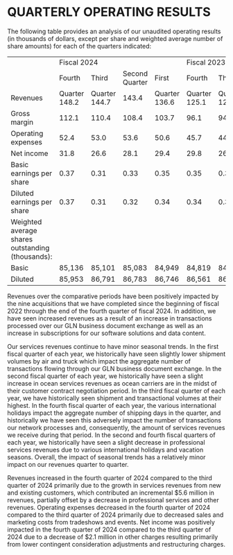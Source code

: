 # QUARTERLY OPERATING RESULTS  

The following table provides an analysis of our unaudited operating results (in thousands of dollars, except per share and weighted average number of share amounts) for each of the quarters indicated:   


<html><body><table><tr><td></td><td colspan="4">Fiscal 2024</td><td colspan="4">Fiscal 2023</td></tr><tr><td></td><td>Fourth</td><td>Third</td><td>Second Quarter</td><td>First</td><td>Fourth</td><td>Third</td><td>Second</td><td>First</td></tr><tr><td>Revenues</td><td>Quarter 148.2</td><td>Quarter 144.7</td><td>143.4</td><td>Quarter 136.6</td><td>Quarter 125.1</td><td>Quarter 121.5</td><td>Quarter 123.0</td><td>Quarter 116.4</td></tr><tr><td>Gross margin</td><td>112.1</td><td>110.4</td><td>108.4</td><td>103.7</td><td>96.1</td><td>94.0</td><td>94.1</td><td>88.6</td></tr><tr><td>Operating expenses</td><td>52.4</td><td>53.0</td><td>53.6</td><td>50.6</td><td>45.7</td><td>44.3</td><td>45.2</td><td>41.4</td></tr><tr><td>Net income</td><td>31.8</td><td>26.6</td><td>28.1</td><td>29.4</td><td>29.8</td><td>26.5</td><td>22.9</td><td>23.1</td></tr><tr><td>Basic earnings per share</td><td>0.37</td><td>0.31</td><td>0.33</td><td>0.35</td><td>0.35</td><td>0.31</td><td>0.27</td><td>0.27</td></tr><tr><td>Diluted earnings per share</td><td>0.37</td><td>0.31</td><td>0.32</td><td>0.34</td><td>0.34</td><td>0.31</td><td>0.27</td><td>0.27</td></tr><tr><td>Weighted average shares outstanding (thousands):</td><td></td><td></td><td></td><td></td><td></td><td></td><td></td><td></td></tr><tr><td>Basic</td><td>85,136</td><td>85,101</td><td>85,083</td><td>84,949</td><td>84,819</td><td>84,797</td><td>84,783</td><td>84,765</td></tr><tr><td>Diluted</td><td>85,953</td><td>86,791</td><td>86,783</td><td>86,746</td><td>86,561</td><td>86,483</td><td>86,338</td><td>86,348</td></tr></table></body></html>  

Revenues over the comparative periods have been positively impacted by the nine acquisitions that we have completed since the beginning of fiscal 2022 through the end of the fourth quarter of fiscal 2024. In addition, we have seen increased revenues as a result of an increase in transactions processed over our GLN business document exchange as well as an increase in subscriptions for our software solutions and data content.  

Our services revenues continue to have minor seasonal trends. In the first fiscal quarter of each year, we historically have seen slightly lower shipment volumes by air and truck which impact the aggregate number of transactions flowing through our GLN business document exchange. In the second fiscal quarter of each year, we historically have seen a slight increase in ocean services revenues as ocean carriers are in the midst of their customer contract negotiation period. In the third fiscal quarter of each year, we have historically seen shipment and transactional volumes at their highest. In the fourth fiscal quarter of each year, the various international holidays impact the aggregate number of shipping days in the quarter, and historically we have seen this adversely impact the number of transactions our network processes and, consequently, the amount of services revenues we receive during that period. In the second and fourth fiscal quarters of each year, we historically have seen a slight decrease in professional services revenues due to various international holidays and vacation seasons. Overall, the impact of seasonal trends has a relatively minor impact on our revenues quarter to quarter.  

Revenues increased in the fourth quarter of 2024 compared to the third quarter of 2024 primarily due to the growth in services revenues from new and existing customers, which contributed an incremental $\$ 5.6$ million in revenues, partially offset by a decrease in professional services and other revenues. Operating expenses decreased in the fourth quarter of 2024 compared to the third quarter of 2024 primarily due to decreased sales and marketing costs from tradeshows and events. Net income was positively impacted in the fourth quarter of 2024 compared to the third quarter of 2024 due to a decrease of $\$ 2.1$ million in other charges resulting primarily from lower contingent consideration adjustments and restructuring charges.  
